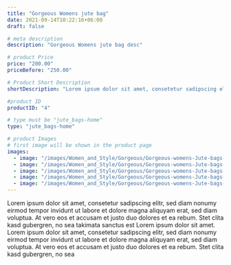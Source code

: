 ```yaml
---
title: "Gorgeous Womens jute bag"
date: 2021-09-14T10:22:16+06:00
draft: false

# meta description
description: "Gorgeous Womens jute bag desc"

# product Price
price: "200.00"
priceBefore: "250.00"

# Product Short Description
shortDescription: "Lorem ipsum dolor sit amet, consetetur sadipscing elitr, sed diam nonumy eirmod tempor invidunt ut"

#product ID
productID: "4"

# type must be "jute_bags-home"
type: "jute_bags-home"

# product Images
# first image will be shown in the product page
images:
  - image: "/images/Women_and_Style/Gorgeous/Gorgeous-womens-Jute-bags-2.png"
  - image: "/images/Women_and_Style/Gorgeous/Gorgeous-womens-Jute-bags-1.png"
  - image: "/images/Women_and_Style/Gorgeous/Gorgeous-womens-Jute-bags-3.png"
  - image: "/images/Women_and_Style/Gorgeous/Gorgeous-womens-Jute-bags-4.jpg"
  - image: "/images/Women_and_Style/Gorgeous/Gorgeous-womens-Jute-bags-5.jpg"
---
```


Lorem ipsum dolor sit amet, consetetur sadipscing elitr, sed diam nonumy eirmod tempor invidunt ut labore et dolore magna aliquyam erat, sed diam voluptua. At vero eos et accusam et justo duo dolores et ea rebum. Stet clita kasd gubergren, no sea takimata sanctus est Lorem ipsum dolor sit amet. Lorem ipsum dolor sit amet, consetetur sadipscing elitr, sed diam nonumy eirmod tempor invidunt ut labore et dolore magna aliquyam erat, sed diam voluptua. At vero eos et accusam et justo duo dolores et ea rebum. Stet clita kasd gubergren, no sea
